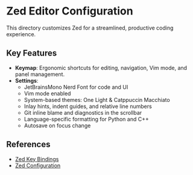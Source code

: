 # Zed Editor Configuration

This directory customizes Zed for a streamlined, productive coding experience.

## Key Features

- **Keymap**: Ergonomic shortcuts for editing, navigation, Vim mode, and panel management.
- **Settings**:
  - JetBrainsMono Nerd Font for code and UI
  - Vim mode enabled
  - System-based themes: One Light & Catppuccin Macchiato
  - Inlay hints, indent guides, and relative line numbers
  - Git inline blame and diagnostics in the scrollbar
  - Language-specific formatting for Python and C++
  - Autosave on focus change

## References

- [Zed Key Bindings](https://zed.dev/docs/key-bindings)
- [Zed Configuration](https://zed.dev/docs/configuring-zed)
